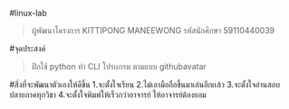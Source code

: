 #linux-lab
>ผู้พัฒนาโครงการ KITTIPONG MANEEWONG
>รหัสนักศึกษา 59110440039

#จุดประสงค์
>ฝึกใช้ python ทำ CLI โปรเเกรม ตามแบบ githubavatar

#สิ่งที่จะพัฒนาตัวเองให้ดีขึ้น
1.จะตั้งใจเรียน
2.ไม่เอามือถือขึ้นมาเล่นอีกเเล้ว
3.จะตั้งใจอ่านสอบปลายภาคทุกวิชา
4.จะตั้งใจพิมพ์ให้เร็วกว่าอาจารย์ ให้อาจารย์ต้องยอม
